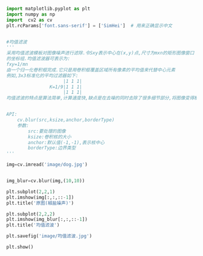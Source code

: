 
<BlogInfo id="636" title="23.均值滤波" author="白日梦想猿" pv=0 read_times=0 pre_cost_time=0分40秒 category="图像处理" tag_list="['图像处理']" create_time="2021.08.13 10:30:51" update_time="2021.08.13 11:51:05" />

```python
import matplotlib.pyplot as plt
import numpy as np
import  cv2 as cv
plt.rcParams['font.sans-serif'] = ['SimHei']  # 用来正确显示中文


#均值滤波
'''
采用均值滤波模板对图像噪声进行滤除.令Sxy表示中心在(x,y)点,尺寸为mxn的矩形图像窗口
的坐标组.均值滤波器可表示为:
fxy=1/mn
由一个归一化卷积框完成.它只是用卷积框覆盖区域所有像素的平均值来代替中心元素
例如,3x3标准化的平均过滤器如下:
                     |1 1 1|
                K=1/9|1 1 1|
                     |1 1 1|
均值滤波的特点是算法简单,计算速度快,缺点是在去噪的同时去除了很多细节部分,将图像变得模糊


API:
    cv.blur(src,ksize,anchor,borderType)
    参数:
        src:要处理的图像
        ksize:卷积核的大小
        anchor:默认值(-1,-1),表示核中心
        borderType:边界类型
'''

img=cv.imread('image/dog.jpg')


img_blur=cv.blur(img,(10,10))

plt.subplot(2,2,1)
plt.imshow(img[:,:,::-1])
plt.title('原图(椒盐噪声)')

plt.subplot(2,2,2)
plt.imshow(img_blur[:,:,::-1])
plt.title('均值滤波')

plt.savefig('image/均值滤波.jpg')

plt.show()







```
